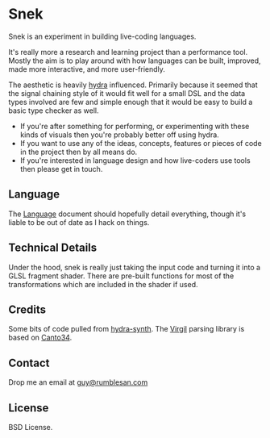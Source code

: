 # Snek

Snek is an experiment in building live-coding languages.

It's really more a research and learning project than a performance tool. Mostly the aim is to play around with how languages can be built, improved, made more interactive, and more user-friendly.

The aesthetic is heavily [hydra](https://hydra-editor.glitch.me/) influenced. Primarily because it seemed that the signal chaining style of it would fit well for a small DSL and the data types involved are few and simple enough that it would be easy to build a basic type checker as well.

* If you're after something for performing, or experimenting with these kinds of visuals then you're probably better off using hydra.
* If you want to use any of the ideas, concepts, features or pieces of code in the project then by all means do.
* If you're interested in language design and how live-coders use tools then please get in touch.

## Language

The [Language](docs/language) document should hopefully detail everything, though it's liable to be out of date as I hack on things.


## Technical Details

Under the hood, snek is really just taking the input code and turning it into a GLSL fragment shader. There are pre-built functions for most of the transformations which are included in the shader if used.


## Credits

Some bits of code pulled from [hydra-synth](https://github.com/ojack/hydra-synth).
The [Virgil](https://github.com/rumblesan/virgil) parsing library is based on [Canto34](https://github.com/stevecooperorg/canto34).


## Contact

Drop me an email at guy@rumblesan.com


## License

BSD License.
